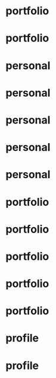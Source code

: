 # portfolio
# portfolio
# personal
# personal
# personal
# personal
# personal
# portfolio
# portfolio
# portfolio
# portfolio
# portfolio
# profile
# profile
